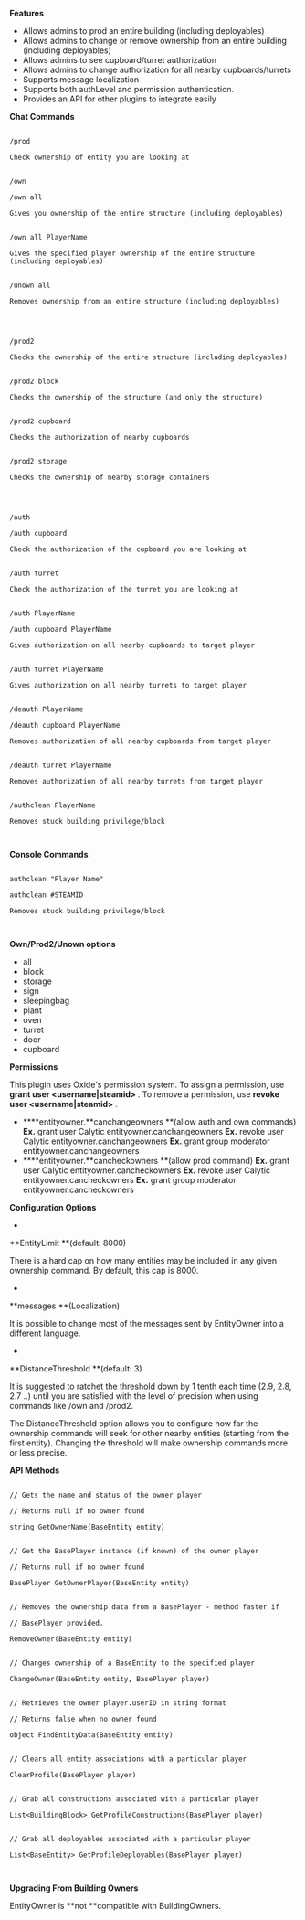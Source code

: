 **Features**


* Allows admins to prod an entire building (including deployables)
* Allows admins to change or remove ownership from an entire building (including deployables)
* Allows admins to see cupboard/turret authorization
* Allows admins to change authorization for all nearby cupboards/turrets
* Supports message localization
* Supports both authLevel and permission authentication.
* Provides an API for other plugins to integrate easily


**Chat Commands**

````

/prod

Check ownership of entity you are looking at


/own

/own all

Gives you ownership of the entire structure (including deployables)


/own all PlayerName

Gives the specified player ownership of the entire structure (including deployables)


/unown all

Removes ownership from an entire structure (including deployables)

 
````


````

/prod2

Checks the ownership of the entire structure (including deployables)


/prod2 block

Checks the ownership of the structure (and only the structure)


/prod2 cupboard

Checks the authorization of nearby cupboards


/prod2 storage

Checks the ownership of nearby storage containers

 
````


````

/auth

/auth cupboard

Check the authorization of the cupboard you are looking at


/auth turret

Check the authorization of the turret you are looking at


/auth PlayerName

/auth cupboard PlayerName

Gives authorization on all nearby cupboards to target player


/auth turret PlayerName

Gives authorization on all nearby turrets to target player


/deauth PlayerName

/deauth cupboard PlayerName

Removes authorization of all nearby cupboards from target player


/deauth turret PlayerName

Removes authorization of all nearby turrets from target player


/authclean PlayerName

Removes stuck building privilege/block

 
````


**Console Commands**

````

authclean "Player Name"

authclean #STEAMID

Removes stuck building privilege/block

 
````


**Own/Prod2/Unown options**


* all
* block
* storage
* sign
* sleepingbag
* plant
* oven
* turret
* door
* cupboard


**Permissions**

This plugin uses Oxide's permission system. To assign a permission, use **grant user <username|steamid> <permission>**. To remove a permission, use **revoke user <username|steamid> <permission>**.


* ****entityowner.**canchangeowners **(allow auth and own commands)
**Ex.** grant user Calytic entityowner.canchangeowners 
**Ex.** revoke user Calytic entityowner.canchangeowners 
**Ex.** grant group moderator entityowner.canchangeowners
* ****entityowner.**cancheckowners **(allow prod command)
**Ex.** grant user Calytic entityowner.cancheckowners 
**Ex.** revoke user Calytic entityowner.cancheckowners 
**Ex.** grant group moderator entityowner.cancheckowners 


**Configuration Options**


* 
**EntityLimit **(default: 8000)

There is a hard cap on how many entities may be included in any given ownership command.  By default, this cap is 8000.


* 
**messages **(Localization)

It is possible to change most of the messages sent by EntityOwner into a different language.


* 
**DistanceThreshold **(default: 3)

It is suggested to ratchet the threshold down by 1 tenth each time (2.9, 2.8, 2.7 ..) until you are satisfied with the level of precision when using commands like /own and /prod2.


The DistanceThreshold option allows you to configure how far the ownership commands will seek for other nearby entities (starting from the first entity). Changing the threshold will make ownership commands more or less precise.


**API Methods**

````

// Gets the name and status of the owner player

// Returns null if no owner found

string GetOwnerName(BaseEntity entity)


// Get the BasePlayer instance (if known) of the owner player

// Returns null if no owner found

BasePlayer GetOwnerPlayer(BaseEntity entity)


// Removes the ownership data from a BasePlayer - method faster if

// BasePlayer provided.

RemoveOwner(BaseEntity entity)


// Changes ownership of a BaseEntity to the specified player

ChangeOwner(BaseEntity entity, BasePlayer player)


// Retrieves the owner player.userID in string format

// Returns false when no owner found

object FindEntityData(BaseEntity entity)


// Clears all entity associations with a particular player

ClearProfile(BasePlayer player)


// Grab all constructions associated with a particular player

List<BuildingBlock> GetProfileConstructions(BasePlayer player)


// Grab all deployables associated with a particular player

List<BaseEntity> GetProfileDeployables(BasePlayer player)

 
````


**Upgrading From Building Owners**


EntityOwner is **not **compatible with BuildingOwners.
